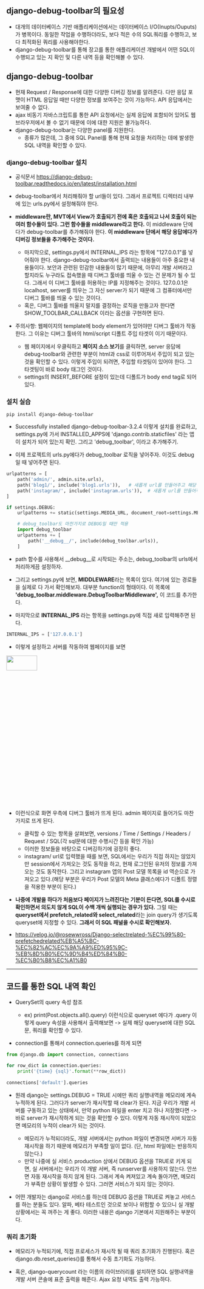 ## django-debug-toolbar의 필요성
- 대개의 데이터베이스 기반 애플리케이션에서는 데이터베이스 I/O(Inupts/Ouputs)가 병목이다. 동일한 작업을 수행하더라도, 보다 적은 수의 SQL쿼리를 수행하고, 보다 최적화된 쿼리를 사용해야한다.
- django-debug-toolbar를 통해 장고를 통한 애플리케이션 개발에서 어떤 SQL이 수행되고 있는 지 확인 및 다른 내역 등을 확인해볼 수 있다.


## django-debug-toolbar
- 현재 Request / Response에 대한 다양한 디버깅 정보를 알려준다. 다만 응답 포맷이 HTML 응답일 때만 다양한 정보를 보여주는 것이 가능하다. API 응답에서는 보여줄 수 없다.
- ajax 비동기 자바스크립트를 통한 API 요청에서는 실제 응답에 포함되어 있어도 웹 브라우저에서 볼 수 없기 때문에 이에 대한 지원은 불가능하다.
- django-debug-toolbar는 다양한 panel를 지원한다.
  - 종류가 많은데, 그 중에 SQL Panel를 통해 현재 요청을 처리하는 데에 발생한 SQL 내역을 확인할 수 있다. 


### django-debug-toolbar 설치
- 공식문서 https://django-debug-toolbar.readthedocs.io/en/latest/installation.html 
- debug-toolbar에서 처리해줘야 할 url들이 있다. 그래서 프로젝트 디렉터리 내부에 있는 urls.py에서 설정해줘야 한다.
- **middleware란, MVT에서 View가 호출되기 전에 혹은 호출되고 나서 호출이 되는 여러 함수들이 있다. 그런 함수들을 middleware라고 한다.** 이 middleware 단에다가 debug-toolbar를 추가해줘야 한다. **이 middleware 단에서
  해당 응답에다가 디버깅 정보들을 추가해주는 것이다.**
  - 마지막으로, settings.py에서 INTERNAL_IPS 라는 항목에 "127.0.0.1"를 넣어줘야 한다. django-debug-toolbar에서 출력되는 내용들이 아주 중요한 내용들이다. 보안과 관련된 민감한 내용들이 많기 때문에,
    아무리 개발 서버라고 할지라도 누구라도 접속했을 때 디버그 툴바를 띄울 수 있는 건 문제가 될 수 있다. 그래서 이 디버그 툴바를 허용하는 IP를 지정해주는 것이다. 127.0.0.1은 localhost, server를 띄우는 그 자신 server가 되기 때문에 그 컴퓨터에서만 디버그 툴바를 띄울 수 있는 것이다.
  - 혹은, 디버그 툴바를 띄울지 말지를 결정하는 로직을 만들고자 한다면 SHOW_TOOLBAR_CALLBACK 이라는 옵션을 구현하면 된다.

- 주의사항: 웹페이지의 template에 body element가 있어야만 디버그 툴바가 작동한다. 그 이유는 디버그 툴바의 html/script 디폴트 주입 타겟이 </body> 이기 때문이다.
  - 웹 페이지에서 우클릭하고 **페이지 소스 보기**를 클릭하면, server 응답에 debug-toolbar와 관련한 부분이 html과 css로 이루어져서 주입이 되고 있는 것을 확인할 수 있다. 이렇게 주입이 되려면, 주입할 타겟팅이 있어야 한다. 그 타겟팅이 바로 body 태그인 것이다.
  - settings의 INSERT_BEFORE 설정이 있는데 디폴트가 body end tag로 되어 있다.


### 설치 실습
```terminal
pip install django-debug-toolbar
```

- Successfully installed django-debug-toolbar-3.2.4 이렇게 설치를 완료하고, settings.py에 가서 INSTALLED_APPS에 'django.contrib.staticfiles' 라는 앱이 설치가 되어 있는지 확인. 그리고 'debug_toolbar', 이라고 추가해주기.

- 이제 프로젝트의 urls.py에다가 debug_toolbar 로직을 넣어주자. 이것도 debug일 때 넣어주면 된다.
```python
urlpatterns = [
    path('admin/', admin.site.urls),
    path('blog1/', include('blog1.urls')),   # 새롭게 url를 만들어주고 해당 url은 blog1 앱의 urls.py로 보내주기
    path('instagram/', include('instagram.urls')),  # 새롭게 url를 만들어주고 해당 url은 instagram 앱의 urls.py로 보내주기
]

if settings.DEBUG:
    urlpatterns += static(settings.MEDIA_URL, document_root=settings.MEDIA_ROOT)

    # debug_toolbar도 마찬가지로 DEBUG일 때만 적용
    import debug_toolbar
    urlpatterns += [
        path('__debug__/', include(debug_toolbar.urls)),
    ]
```

- path 함수를 사용해서 __debug__로 시작되는 주소는, debug_toolbar의 urls에서 처리하게끔 설정하자.

- 그리고 settings.py에 보면, **MIDDLEWARE**라는 목록이 있다. 여기에 있는 경로들을 실제로 다 가서 확인해보자. 대부분 function의 형태이다. 이 목록에 **'debug_toolbar.middleware.DebugToolbarMiddleware',** 이 코드를 추가한다.

- 마지막으로 **INTERNAL_IPS** 라는 항목을 settings.py에 직접 새로 입력해주면 된다.
```python
INTERNAL_IPS = ['127.0.0.1']
```

- 이렇게 설정하고 서버를 작동하여 웹페이지를 보면 

<img src="https://user-images.githubusercontent.com/95380638/152905592-e0739d07-e0c0-4161-8e3a-fa3acf6a3a38.png" width="40%" height="10%">

- 이런식으로 화면 우측에 디버그 툴바가 뜨게 된다. admin 페이지로 들어가도 마찬가지로 뜨게 된다.
  - 클릭할 수 있는 항목을 살펴보면, versions / Time / Settings / Headers / Request / SQL(각 sql문에 대한 수행시간 등을 확인 가능)
  - 이러한 정보들을 바탕으로 디버깅하기에 굉장히 좋다. 
  - instagram/ url로 입력했을 때를 보면, SQL에서는 우리가 직접 하지는 않았지만 session에서 가져오는 것도 동작을 하고, 현재 로그인된 유저의 정보를 가져오는 것도 동작한다. 그리고 instagram 앱의 Post 모델 목록을 id 역순으로 가져오고 있다.(해당 부분은 우리가 Post 모델의 Meta 클래스에다가 디폴트 정렬을 적용한 부분이 된다.)

- **나중에 개발을 하다가 처음보다 페이지가 느려진다는 기분이 든다면, SQL를 수시로 확인하면서 의도치 않게 SQL이 수백 개씩 실행되는 경우가 있다.** 그럴 때는 **queryset에서 prefetch_related와 select_related**라는 join query가 생기도록 queryset에 지정할 수 있다. **그래서 이 SQL 패널을 수시로 확인해보자.** 
- https://velog.io/@rosewwross/Django-selectrelated-%EC%99%80-prefetchedrelated%EB%A5%BC-%EC%82%AC%EC%9A%A9%ED%95%9C-%EB%8D%B0%EC%9D%B4%ED%84%B0-%EC%B0%B8%EC%A1%B0

* * *

## 코드를 통한 SQL 내역 확인
- QuerySet의 query 속성 참조 
  - ex) print(Post.objects.all().query) 이런식으로 queryset 에다가 .query 이렇게 query 속성을 사용해서 출력해보면 -> 실제 해당 queryset에 대한 SQL문, 쿼리를 확인할 수 있다.


- connection를 통해서 connection.queries를 하게 되면
```python
from django.db import connection, connections

for row_dict in connection.queries:
    print('{time} {sql}'.format(**row_dict))
    
connections['default'].queries
```

- 원래 django는 settings.DEBUG = TRUE 시에만 쿼리 실행내역을 메모리에 계속 누적하게 된다. 그러다가 server가 재시작할 때 clear가 된다. 지금 우리가 개발 서버를 구동하고 있는 상태에서, 만약 python 파일을 enter 치고 하나 저장했다면 -> 바로 server가 재시작하게 되는 것을 확인할 수 있다. 이렇게 자동 재시작이 되었으면 메모리의 누적이 clear가 되는 것이다. 
  - 메모리가 누적되더라도, 개발 서버에서는 python 파일이 변경되면 서버가 자동 재시작을 하기 때문에 메모리가 부족할 일이 없다. (단, html 파일에는 반응하지 않는다.)
  - 만약 나중에 실 서비스 production 상에서 DEBUG 옵션을 TRUE로 키게 되면, 실 서버에서는 우리가 이 개발 서버, 즉 runserver를 사용하지 않는다. 안쓰면 자동 재시작을 하지 않게 된다. 그래서 계속 켜져있고 계속 돌아가면, 메모리가 부족한 상황이 발생할 수 있다. 그러면 서비스가 되지 않는 것이다.

- 어떤 개발자는 django로 서비스를 하는데 DEBUG 옵션을 TRUE로 켜놓고 서비스를 하는 분들도 있다. 알파, 베타 테스트인 것으로 보이나 위험할 수 있으니 실 개발 상황에서는 꼭 꺼주는 게 좋다. 이러한 내용은 django 기본에서 지원해주는 부분이다. 


### 쿼리 초기화
- 메모리가 누적되기에, 직접 프로세스가 재시작 될 때 쿼리 초기화가 진행된다. 혹은 django.db.reset_queries()를 통해서 수동 초기화도 가능하다.

- 혹은, django-querycount 라는 이름의 라이브러리를 설치하면 SQL 실행내역을 개발 서버 콘솔에 표준 출력을 해준다. Ajax 요청 내역도 출력 가능하다.
